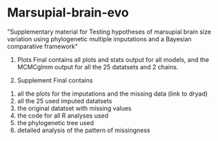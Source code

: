 # Marsupial-brain-evo

"Supplementary material for Testing hypotheses of marsupial brain size variation using phylogenetic multiple imputations and a Bayesian comparative framework"

01. Plots Final contains all plots and stats output for all models, and the MCMCglmm output for all the 25 datatsets and 2 chains.


02. Supplement Final contains 
1) all the plots for the imputations and the missing data (link to dryad)
2) all the 25 used imputed datatsets 
3) the original datatset with missing values
4) the code for all R analyses used
5) the phylogenetic tree used
6) detailed analysis of the pattern of missingness
